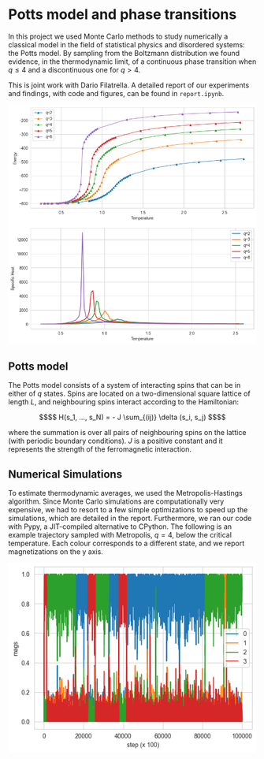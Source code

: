 # Potts model and phase transitions

In this project we used Monte Carlo methods to study numerically a classical model in the field of statistical physics and disordered systems: the Potts model. By sampling from the Boltzmann distribution we found evidence, in the thermodynamic limit, of a continuous phase transition when $q \le 4$ and a discontinuous one for $q > 4$.

This is joint work with Dario Filatrella. A detailed report of our experiments and findings, with code and figures, can be found in `report.ipynb`.

![](https://github.com/DarioFi/Potts-model-phase-transitions/blob/main/figures_readme/energy-and_specific_heat.png)

## Potts model

The Potts model consists of a system of interacting spins that can be in either of $q$ states. Spins are located on a two-dimensional square lattice of length $L$, and neighbouring spins interact according to the Hamiltonian:
```math
$$ H(s_1, ..., s_N) = - J \sum_{(ij)} \delta (s_i, s_j) $$
```
where the summation is over all pairs of neighbouring spins on the lattice (with periodic boundary conditions). $J$ is a positive constant and it represents the strength of the ferromagnetic interaction.

## Numerical Simulations

To estimate thermodynamic averages, we used the Metropolis-Hastings algorithm. Since Monte Carlo simulations are computationally very expensive, we had to resort to a few simple optimizations to speed up the simulations, which are detailed in the report. Furthermore, we ran our code with Pypy, a JIT-compiled alternative to CPython. The following is an example trajectory sampled with Metropolis, $q = 4$, below the critical temperature. Each colour corresponds to a different state, and we report magnetizations on the y axis.

![](https://github.com/DarioFi/Potts-model-phase-transitions/blob/main/figures_readme/dynamics.png)
